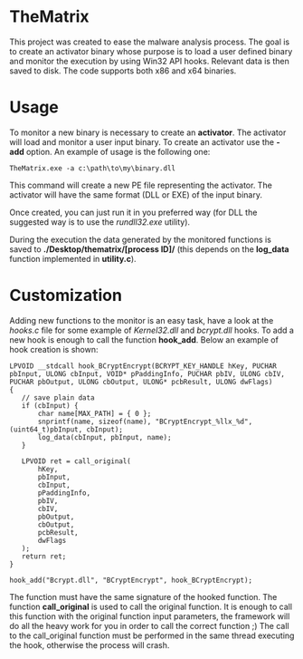 # TheMatrix
This project was created to ease the malware analysis process. The goal is to create an activator binary whose purpose is to load a user defined binary and monitor the execution by using Win32 API hooks. Relevant data is then saved to disk. The code supports both x86 and x64 binaries.

# Usage
To monitor a new binary is necessary to create an **activator**. The activator will load and monitor a user input binary. To create an activator use the **-add** option. An example of usage is the following one:

```
TheMatrix.exe -a c:\path\to\my\binary.dll
```

This command will create a new PE file representing the activator. The activator will have the same format (DLL or EXE) of the input binary.

Once created, you can just run it in you preferred way (for DLL the suggested way is to use the *rundll32.exe* utility).

During the execution the data generated by the monitored functions is saved to **./Desktop/thematrix/[process ID]/** (this depends on the **log_data** function  implemented in **utility.c**). 
  
# Customization
Adding new functions to the monitor is an easy task, have a look at the *hooks.c* file for some example of *Kernel32.dll* and *bcrypt.dll* hooks. To add a new hook is enough to call the function **hook_add**. Below an example of hook creation is shown:
  
 ```
 LPVOID __stdcall hook_BCryptEncrypt(BCRYPT_KEY_HANDLE hKey, PUCHAR pbInput, ULONG cbInput, VOID* pPaddingInfo, PUCHAR pbIV, ULONG cbIV, PUCHAR pbOutput, ULONG cbOutput, ULONG* pcbResult, ULONG dwFlags)
{
	// save plain data
	if (cbInput) {
		char name[MAX_PATH] = { 0 };
		snprintf(name, sizeof(name), "BCryptEncrypt_%llx_%d", (uint64_t)pbInput, cbInput);
		log_data(cbInput, pbInput, name);
	}	

	LPVOID ret = call_original(
		hKey,
		pbInput,
		cbInput,
		pPaddingInfo,
		pbIV,
		cbIV,
		pbOutput,
		cbOutput,
		pcbResult,
		dwFlags
	);
	return ret;
}
  
hook_add("Bcrypt.dll", "BCryptEncrypt", hook_BCryptEncrypt);
```
  
The function must have the same signature of the hooked function. The function **call_original** is used to call the original function. It is enough to call this function with the original function input parameters, the framework will do all the heavy work for you in order to call the correct function ;) The call to the call_original function must be performed in the same thread executing the hook, otherwise the process will crash.
